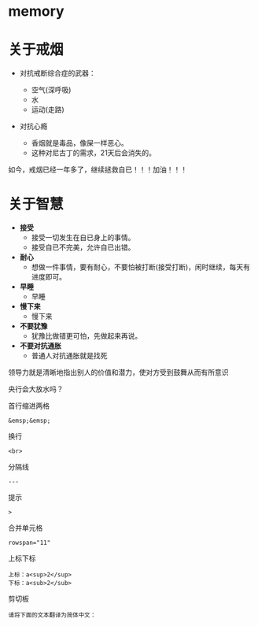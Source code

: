 # memory

# 关于戒烟

- 对抗戒断综合症的武器：
  - 空气(深呼吸)
  - 水
  - 运动(走路)

- 对抗心瘾
  - 香烟就是毒品，像屎一样恶心。
  - 这种对尼古丁的需求，21天后会消失的。

如今，戒烟已经一年多了，继续拯救自已！！！加油！！！



# 关于智慧

- **接受**
  - 接受一切发生在自已身上的事情。
  - 接受自已不完美，允许自已出错。
- **耐心**
  - 想做一件事情，要有耐心，不要怕被打断(接受打断)，闲时继续，每天有进度即可。
- **早睡**
  - 早睡
- **慢下来**
  - 慢下来
- **不要犹豫**
  - 犹豫比做错更可怕，先做起来再说。
- **不要对抗通胀**
  - 普通人对抗通胀就是找死





领导力就是清晰地指出别人的价值和潜力，使对方受到鼓舞从而有所意识




央行会大放水吗？



首行缩进两格

```
&emsp;&emsp;
```

换行

```
<br>
```

分隔线

```
---
```

提示

```
> 
```



合并单元格

```
rowspan="11"
```



上标下标

```
上标：a<sup>2</sup>
下标：a<sub>2</sub>
```



剪切板

```
请将下面的文本翻译为简体中文：

```


